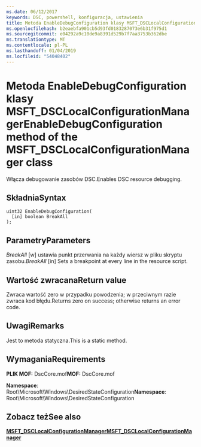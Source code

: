 ```yaml
---
ms.date: 06/12/2017
keywords: DSC, powershell, konfiguracja, ustawienia
title: Metoda EnableDebugConfiguration klasy MSFT_DSCLocalConfigurationManager
ms.openlocfilehash: b2eaebfa901cb5d93fd0183287073e6b31f975d1
ms.sourcegitcommit: e04292a9c10de9a8391d529b7f7aa3753b362dbe
ms.translationtype: MT
ms.contentlocale: pl-PL
ms.lasthandoff: 01/04/2019
ms.locfileid: "54048402"
---
```

# <a name="enabledebugconfiguration-method-of-the-msftdsclocalconfigurationmanager-class"></a><span data-ttu-id="f15ce-103">Metoda EnableDebugConfiguration klasy MSFT_DSCLocalConfigurationManager</span><span class="sxs-lookup"><span data-stu-id="f15ce-103">EnableDebugConfiguration method of the MSFT_DSCLocalConfigurationManager class</span></span>

<span data-ttu-id="f15ce-104">Włącza debugowanie zasobów DSC.</span><span class="sxs-lookup"><span data-stu-id="f15ce-104">Enables DSC resource debugging.</span></span>

## <a name="syntax"></a><span data-ttu-id="f15ce-105">Składnia</span><span class="sxs-lookup"><span data-stu-id="f15ce-105">Syntax</span></span>

```mof
uint32 EnableDebugConfiguration(
  [in] boolean BreakAll
);
```

## <a name="parameters"></a><span data-ttu-id="f15ce-106">Parametry</span><span class="sxs-lookup"><span data-stu-id="f15ce-106">Parameters</span></span>

<span data-ttu-id="f15ce-107">*BreakAll* \[w\] ustawia punkt przerwania na każdy wiersz w pliku skryptu zasobu.</span><span class="sxs-lookup"><span data-stu-id="f15ce-107">*BreakAll* \[in\] Sets a breakpoint at every line in the resource script.</span></span>

## <a name="return-value"></a><span data-ttu-id="f15ce-108">Wartość zwracana</span><span class="sxs-lookup"><span data-stu-id="f15ce-108">Return value</span></span>

<span data-ttu-id="f15ce-109">Zwraca wartość zero w przypadku powodzenia; w przeciwnym razie zwraca kod błędu.</span><span class="sxs-lookup"><span data-stu-id="f15ce-109">Returns zero on success; otherwise returns an error code.</span></span>

## <a name="remarks"></a><span data-ttu-id="f15ce-110">Uwagi</span><span class="sxs-lookup"><span data-stu-id="f15ce-110">Remarks</span></span>

<span data-ttu-id="f15ce-111">Jest to metoda statyczna.</span><span class="sxs-lookup"><span data-stu-id="f15ce-111">This is a static method.</span></span>

## <a name="requirements"></a><span data-ttu-id="f15ce-112">Wymagania</span><span class="sxs-lookup"><span data-stu-id="f15ce-112">Requirements</span></span>

<span data-ttu-id="f15ce-113">**PLIK MOF:** DscCore.mof</span><span class="sxs-lookup"><span data-stu-id="f15ce-113">**MOF:** DscCore.mof</span></span>

<span data-ttu-id="f15ce-114">**Namespace**: Root\Microsoft\Windows\DesiredStateConfiguration</span><span class="sxs-lookup"><span data-stu-id="f15ce-114">**Namespace**: Root\Microsoft\Windows\DesiredStateConfiguration</span></span>

## <a name="see-also"></a><span data-ttu-id="f15ce-115">Zobacz też</span><span class="sxs-lookup"><span data-stu-id="f15ce-115">See also</span></span>

[<span data-ttu-id="f15ce-116">**MSFT_DSCLocalConfigurationManager**</span><span class="sxs-lookup"><span data-stu-id="f15ce-116">**MSFT_DSCLocalConfigurationManager**</span></span>](msft-dsclocalconfigurationmanager.md)